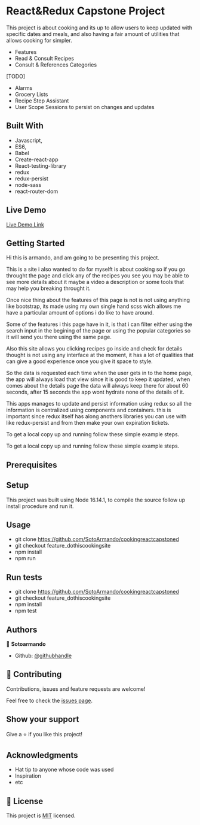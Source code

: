 
# React&Redux Capstone Project



This project is about cooking and its up to allow users to keep updated with specific dates and meals, and also having a fair amount of utilities that 
allows cooking for simpler.



- Features
- Read & Consult Recipes
- Consult & References Categories

[TODO]
- Alarms
- Grocery Lists
- Recipe Step Assistant
- User Scope Sessions to persist on changes and updates

## Built With


- Javascript,
- ES6,
- Babel
- Create-react-app
- React-testing-library
- redux
- redux-persist
- node-sass
- react-router-dom


## Live Demo

[Live Demo Link](https://dothiscookingsite.herokuapp.com/)


## Getting Started
Hi this is armando, and am going to be presenting this project.


This is a site i 
also wanted to do for myselft
is about cooking so
if you go throught the page
and click any of the recipes
you see you may be able to see
more details about it
maybe a video a description
or some tools that may help you breaking throught it.

Once nice thing about the features of this page is not is not using anything like bootstrap, its made using my own single hand scss wich allows me have a particular amount of options
i do like to have around.

Some of the features i this page have in it, is that i can filter either using the search input in the begining of the page or using the popular categories so it will send you
there using the same page.

Also this site allows you clicking recipes go inside and check for details thought is not using any interface at the moment, it has a lot of qualities that can give a good experience 
once you give it space to style.

So the data is requested each time when the user gets in to the home page, 
the app will always load that view since it is good to keep it updated, 
when comes about the details page
the data will always keep there for about 60 seconds, after 15 seconds the app wont hydrate none of the details of it.

This apps manages to update and persist information using redux so all the information is centralized using components and containers. this is important 
since redux itself has along anothers libraries you can use with like redux-persist and from then make your own expiration tickets.



To get a local copy up and running follow these simple example steps.





To get a local copy up and running follow these simple example steps.

## Prerequisites

## Setup

This project was built using Node 16.14.1, to compile the source follow up install procedure and run it.

## Usage
  - git clone https://github.com/SotoArmando/cookingreactcapstoned
  - git checkout feature_dothiscookingsite
  - npm install
  - npm run
## Run tests
  - git clone https://github.com/SotoArmando/cookingreactcapstoned
  - git checkout feature_dothiscookingsite
  - npm install
  - npm test




## Authors


👤 **Sotoarmando**

- Github: [@githubhandle](https://github.com/SotoArmando)



## 🤝 Contributing

Contributions, issues and feature requests are welcome!

Feel free to check the [issues page](issues/).

## Show your support

Give a ⭐️ if you like this project!

## Acknowledgments

- Hat tip to anyone whose code was used
- Inspiration
- etc

## 📝 License

This project is [MIT](lic.url) licensed.
